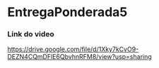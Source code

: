 # EntregaPonderada5

### Link do video
https://drive.google.com/file/d/1Xky7kCvO9-DEZN4CQmDFlE6QbvhnRFM8/view?usp=sharing
